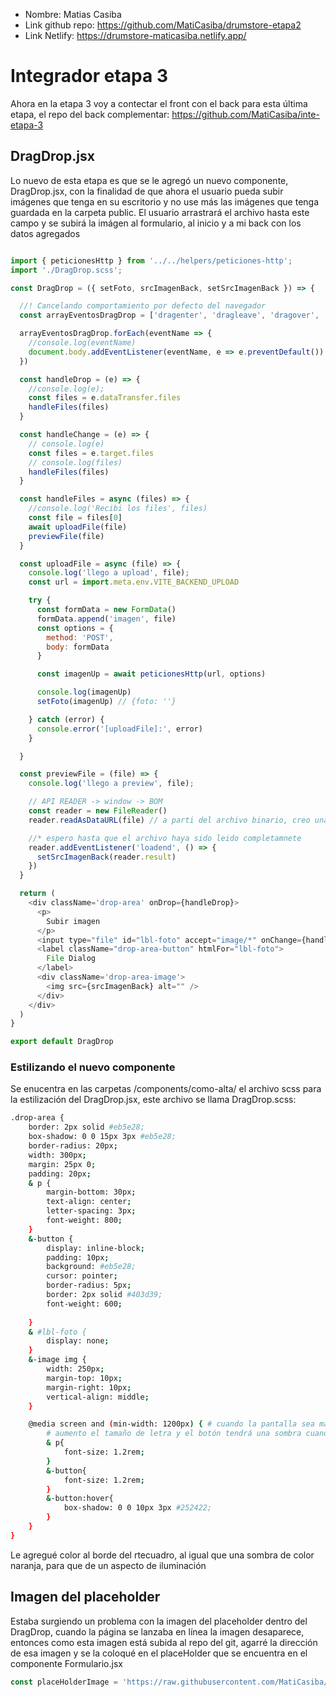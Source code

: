 * Nombre: Matias Casiba
* Link github repo: https://github.com/MatiCasiba/drumstore-etapa2
* Link Netlify: https://drumstore-maticasiba.netlify.app/

# Integrador etapa 3
Ahora en la etapa 3 voy a contectar el front con el back para esta última etapa, el repo del back complementar: https://github.com/MatiCasiba/inte-etapa-3


## DragDrop.jsx
Lo nuevo de esta etapa es que se le agregó un nuevo componente, DragDrop.jsx, con la finalidad de que ahora el usuario pueda subir imágenes que tenga en su escritorio y no use más las imágenes que tenga guardada en la carpeta public. El usuario arrastrará el archivo hasta este campo y se subirá la imágen al formulario, al inicio y a mi back con los datos agregados

```js

import { peticionesHttp } from '../../helpers/peticiones-http';
import './DragDrop.scss';

const DragDrop = ({ setFoto, srcImagenBack, setSrcImagenBack }) => {

  //! Cancelando comportamiento por defecto del navegador
  const arrayEventosDragDrop = ['dragenter', 'dragleave', 'dragover', 'drop']

  arrayEventosDragDrop.forEach(eventName => {
    //console.log(eventName)
    document.body.addEventListener(eventName, e => e.preventDefault())
  })

  const handleDrop = (e) => {
    //console.log(e);
    const files = e.dataTransfer.files
    handleFiles(files)
  }

  const handleChange = (e) => {
    // console.log(e)
    const files = e.target.files
    // console.log(files)
    handleFiles(files)
  }

  const handleFiles = async (files) => {
    //console.log('Recibi los files', files)
    const file = files[0]
    await uploadFile(file)
    previewFile(file)
  }

  const uploadFile = async (file) => {
    console.log('llego a upload', file);
    const url = import.meta.env.VITE_BACKEND_UPLOAD

    try {
      const formData = new FormData()
      formData.append('imagen', file)
      const options = {
        method: 'POST',
        body: formData
      }

      const imagenUp = await peticionesHttp(url, options)

      console.log(imagenUp)
      setFoto(imagenUp) // {foto: ''}

    } catch (error) {
      console.error('[uploadFile]:', error)
    }

  }

  const previewFile = (file) => {
    console.log('llego a preview', file);

    // API READER -> window -> BOM
    const reader = new FileReader()
    reader.readAsDataURL(file) // a parti del archivo binario, creo una url para que se pueda previsualizar

    //* espero hasta que el archivo haya sido leido completamnete
    reader.addEventListener('loadend', () => {
      setSrcImagenBack(reader.result)
    })
  }

  return (
    <div className='drop-area' onDrop={handleDrop}>
      <p>
        Subir imagen 
      </p>
      <input type="file" id="lbl-foto" accept="image/*" onChange={handleChange} />
      <label className="drop-area-button" htmlFor="lbl-foto">
        File Dialog
      </label>
      <div className='drop-area-image'>
        <img src={srcImagenBack} alt="" />
      </div>
    </div>
  )
}

export default DragDrop
```

### Estilizando el nuevo componente
Se enucentra en las carpetas /components/como-alta/ el archivo scss para la estilización del DragDrop.jsx, este archivo se llama DragDrop.scss:

```sh
.drop-area {
    border: 2px solid #eb5e28;
    box-shadow: 0 0 15px 3px #eb5e28;
    border-radius: 20px;
    width: 300px;
    margin: 25px 0;
    padding: 20px;
    & p {
        margin-bottom: 30px;
        text-align: center;
        letter-spacing: 3px;
        font-weight: 800;
    }
    &-button {
        display: inline-block;
        padding: 10px;
        background: #eb5e28;
        cursor: pointer;
        border-radius: 5px;
        border: 2px solid #403d39;
        font-weight: 600;
        
    }
    & #lbl-foto {
        display: none;
    }
    &-image img {
        width: 250px;
        margin-top: 10px;
        margin-right: 10px;
        vertical-align: middle;
    }

    @media screen and (min-width: 1200px) { # cuando la pantalla sea mayor o igual a 1200px
        # aumento el tamaño de letra y el botón tendrá una sombra cuando el usuario se pare sobre el botón de File Dialog
        & p{
            font-size: 1.2rem;
        }
        &-button{
            font-size: 1.2rem;
        }
        &-button:hover{
            box-shadow: 0 0 10px 3px #252422;
        }
    }
}
```
Le agregué color al borde del rtecuadro, al igual que una sombra de color naranja, para que de un aspecto de iluminación

## Imagen del placeholder
Estaba surgiendo un problema con la imagen del placeholder dentro del DragDrop, cuando la página se lanzaba en línea la imagen desaparece, entonces como esta imagen está subida al repo del git, agarré la dirección de esa imagen y se la coloqué en el placeHolder que se encuentra en el componente Formulario.jsx
```js
const placeHolderImage = 'https://raw.githubusercontent.com/MatiCasiba/inte-etapa-3/refs/heads/main/public/uploads/elementor-placeholder-image-1.webp'
```




